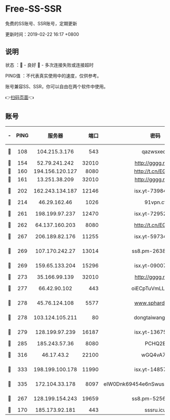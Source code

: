 # Free-SS-SSR

免费的SS账号、SSR账号，定期更新

更新时间：2019-02-22 16:17 +0800

## 说明

状态     ：🙂 - 良好 🙁 - 多次连接失败或连接超时

PING值   ：不代表真实使用中的速度，仅供参考。

账号兼容SS、SSR，你可以自由在两个软件中使用。

👉[扫码页面](https://liesauer.github.io/free-ss-ssr.github.io/)👈

## 账号

|-|PING|服务器|端口|密码|加密方式|区域|
|:----:|:----:|:-----:|-----:|:----:|:----:|:----:|
|🙂|108|104.215.3.176|543|qazwsxedc|aes-256-gcm|JP|
|🙂|154|52.79.241.242|32010|http://gggg.rocks|chacha20|KR|
|🙂|160|194.156.120.127|8080|http://t.cn/EGJIyrl|rc4-md5|RU|
|🙂|161|13.251.38.209|32010|http://gggg.rocks|chacha20|SG|
|🙂|202|162.243.134.187|12146|isx.yt-73984712|aes-256-cfb|US|
|🙂|214|46.29.162.46|1026|91vpn.cf|rc4-md5|RU|
|🙂|261|198.199.97.237|12470|isx.yt-72952184|aes-256-cfb|US|
|🙂|262|64.137.160.203|8080|http://t.cn/EGJIyrl|rc4-md5|CA|
|🙂|267|206.189.82.176|11255|isx.yt-59734405|aes-256-cfb|SG|
|🙂|269|107.170.242.27|13014|ss8.pm-26383123|aes-256-cfb|US|
|🙂|269|159.65.133.204|15296|isx.yt-09007661|aes-256-cfb|SG|
|🙂|273|35.166.99.139|32010|http://gggg.rocks|chacha20|US|
|🙂|277|66.42.90.102|443|oiECpTuVmLLxk4Ts|aes-256-cfb|US|
|🙂|278|45.76.124.108|5577|www.sphard.com|aes-256-cfb|AU|
|🙂|278|103.124.105.211|80|dongtaiwang.com|aes-256-cfb|US|
|🙂|279|128.199.97.239|16187|isx.yt-13675788|aes-256-cfb|SG|
|🙂|285|185.243.57.36|8080|PCHQ2E|rc4-md5|US|
|🙂|316|46.17.43.2|22100|wGQ4vA7D|aes-256-gcm|RU|
|🙂|333|198.199.100.178|11990|isx.yt-14857132|aes-256-cfb|US|
|🙂|335|172.104.33.178|8097|eIW0Dnk69454e6nSwuspv9DmS201tQ0D|aes-256-cfb|SG|
|🙂|267|128.199.154.243|19659|ss8.pm-52569883|aes-256-cfb|SG|
|🙁|170|185.173.92.181|443|sssru.icu|rc4-md5|RU|
